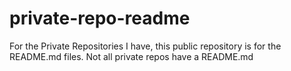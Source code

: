 # private-repo-readme
For the Private Repositories I have, this public repository is for the README.md files. Not all private repos have a README.md
